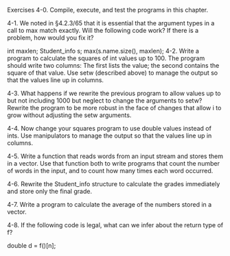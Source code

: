 Exercises
4-0. Compile, execute, and test the programs in this chapter.

4-1. We noted in §4.2.3/65 that it is essential that the argument types in a call to max match exactly. Will the following code work? If there is a problem, how would you fix it?

int maxlen;
Student_info s;
max(s.name.size(), maxlen);
4-2. Write a program to calculate the squares of int values up to 100. The program should write two columns: The first lists the value; the second contains the square of that value. Use setw (described above) to manage the output so that the values line up in columns.

4-3. What happens if we rewrite the previous program to allow values up to but not including 1000 but neglect to change the arguments to setw? Rewrite the program to be more robust in the face of changes that allow i to grow without adjusting the setw arguments.

4-4. Now change your squares program to use double values instead of ints. Use manipulators to manage the output so that the values line up in columns.

4-5. Write a function that reads words from an input stream and stores them in a vector. Use that function both to write programs that count the number of words in the input, and to count how many times each word occurred.

4-6. Rewrite the Student_info structure to calculate the grades immediately and store only the final grade.

4-7. Write a program to calculate the average of the numbers stored in a vector<double>.

4-8. If the following code is legal, what can we infer about the return type of f?

double d = f()[n];

